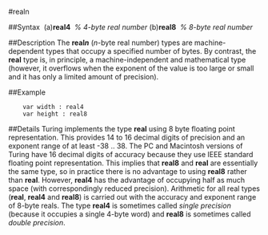 
#realn

##Syntax
 (a)**real4**  *% 4-byte real number* (b)**real8**  *% 8-byte real number*



##Description
The **real*n*** (*n*-byte real number) types are machine-dependent types that occupy a specified number of bytes. By contrast, the **real** type is, in principle, a machine-independent and mathematical type (however, it overflows when the exponent of the value is too large or small and it has only a limited amount of precision).



##Example



        var width : real4
        var height : real8
##Details
Turing implements the type **real**  using 8 byte floating point representation. This provides 14 to 16 decimal digits of precision and an exponent range of at least -38 .. 38. The PC and Macintosh versions of Turing have 16 decimal digits of accuracy because they use IEEE standard floating point representation.
This implies that **real8** and **real** are essentially the same type, so in practice there is no advantage to using **real8** rather than **real**. However, **real4** has the advantage of occupying half as much space (with correspondingly reduced precision).
Arithmetic for all real types (**real**, **real4** and **real8**) is carried out with the accuracy and exponent range of 8-byte reals.
The type **real4** is sometimes called *single precision* (because it occupies a single 4-byte word) and **real8** is sometimes called *double precision*.


